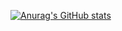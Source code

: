 [![Anurag's GitHub stats](https://github-readme-stats.vercel.app/api?username=ikramsyakir&count_private=false&show_icons=true&theme=darcula&include_all_commits=false)](https://github.com/anuraghazra/github-readme-stats)

<!--
**ikramsyakir/ikramsyakir** is a ✨ _special_ ✨ repository because its `README.md` (this file) appears on your GitHub profile.

Here are some ideas to get you started:

- 🔭 I’m currently working on ...
- 🌱 I’m currently learning ...
- 👯 I’m looking to collaborate on ...
- 🤔 I’m looking for help with ...
- 💬 Ask me about ...
- 📫 How to reach me: ...
- 😄 Pronouns: ...
- ⚡ Fun fact: ...
-->
